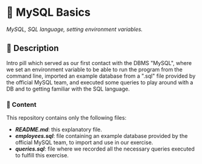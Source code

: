 # 💊 MySQL Basics

_MySQL, SQL language, setting environment variables._

## 📔 Description

Intro pill which served as our first contact with the DBMS "MySQL", where we set an environment variable to be able to run the program from the command line, imported an example database from a ".sql" file provided by the official MySQL team, and executed some queries to play around with a DB and to getting familiar with the SQL language.

### 📂 Content

This repository contains only the following files:

- **_README.md_**: this explanatory file.
- **_employees.sql_**: file containing an example database provided by the official MySQL team, to import and use in our exercise.
- **_queries.sql_**: file where we recorded all the necessary queries executed to fulfill this exercise.
